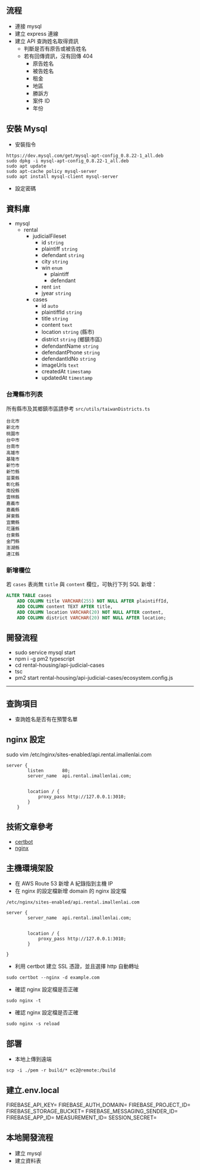 ## 流程

-   連接 mysql
-   建立 express 連線
-   建立 API 查詢姓名取得資訊
    -   判斷是否有原告或被告姓名
    -   若有回傳資訊，沒有回傳 404
        -   原告姓名
        -   被告姓名
        -   租金
        -   地區
        -   勝訴方
        -   案件 ID
        -   年份

## 安裝 Mysql

-   安裝指令

```
https://dev.mysql.com/get/mysql-apt-config_0.8.22-1_all.deb
sudo dpkg -i mysql-apt-config_0.8.22-1_all.deb
sudo apt update
sudo apt-cache policy mysql-server
sudo apt install mysql-client mysql-server
```

-   設定密碼

## 資料庫

-   mysql
    -   rental
        -   judicialFileset
            -   id `string`
            -   plaintiff `string`
            -   defendant `string`
            -   city `string`
            -   win `enum`
                -   plaintiff
                -   defendant
            -   rent `int`
            -   jyear `string`
        -   cases
            -   id `auto`
            -   plaintiffId `string`
            -   title `string`
            -   content `text`
            -   location `string` (縣市)
            -   district `string` (鄉鎮市區)
            -   defendantName `string`
            -   defendantPhone `string`
            -   defendantIdNo `string`
            -   imageUrls `text`
            -   createdAt `timestamp`
            -   updatedAt `timestamp`

### 台灣縣市列表

所有縣市及其鄉鎮市區請參考 `src/utils/taiwanDistricts.ts`

```
台北市
新北市
桃園市
台中市
台南市
高雄市
基隆市
新竹市
新竹縣
苗栗縣
彰化縣
南投縣
雲林縣
嘉義市
嘉義縣
屏東縣
宜蘭縣
花蓮縣
台東縣
金門縣
澎湖縣
連江縣
```

### 新增欄位

若 `cases` 表尚無 `title` 與 `content` 欄位，可執行下列 SQL 新增：

```sql
ALTER TABLE cases
    ADD COLUMN title VARCHAR(255) NOT NULL AFTER plaintiffId,
    ADD COLUMN content TEXT AFTER title,
    ADD COLUMN location VARCHAR(20) NOT NULL AFTER content,
    ADD COLUMN district VARCHAR(20) NOT NULL AFTER location;
```

## 開發流程

-   sudo service mysql start
-   npm i -g pm2 typescript
-   cd rental-housing/api-judicial-cases
-   tsc
-   pm2 start rental-housing/api-judicial-cases/ecosystem.config.js

---

## 查詢項目

-   查詢姓名是否有在預警名單

## nginx 設定

sudo vim /etc/nginx/sites-enabled/api.rental.imallenlai.com

```
server {
        listen       80;
        server_name  api.rental.imallenlai.com;


        location / {
            proxy_pass http://127.0.0.1:3010;
        }
    }
```

## 技術文章參考

-   [certbot](https://www.digitalocean.com/community/tutorials/how-to-secure-nginx-with-let-s-encrypt-on-ubuntu-20-04)
-   [nginx](https://andy6804tw.github.io/2022/02/27/nginx-tutorial/)

## 主機環境架設

-   在 AWS Route 53 新增 A 紀錄指到主機 IP
-   在 nginx 的設定檔新增 domain 的 nginx 設定檔

`/etc/nginx/sites-enabled/api.rental.imallenlai.com`

```
server {
        server_name  api.rental.imallenlai.com;


        location / {
            proxy_pass http://127.0.0.1:3010;
        }

}
```

-   利用 certbot 建立 SSL 憑證，並且選擇 http 自動轉址

```
sudo certbot --nginx -d example.com
```

-   確認 nginx 設定檔是否正確

```
sudo nginx -t
```

-   確認 nginx 設定檔是否正確

```
sudo nginx -s reload
```

## 部署

-   本地上傳到遠端

```
scp -i ./pem -r build/* ec2@remote:/build
```

## 建立.env.local

FIREBASE_API_KEY=
FIREBASE_AUTH_DOMAIN=
FIREBASE_PROJECT_ID=
FIREBASE_STORAGE_BUCKET=
FIREBASE_MESSAGING_SENDER_ID=
FIREBASE_APP_ID=
MEASUREMENT_ID=
SESSION_SECRET=

## 本地開發流程
- 建立 mysql
- 建立資料表